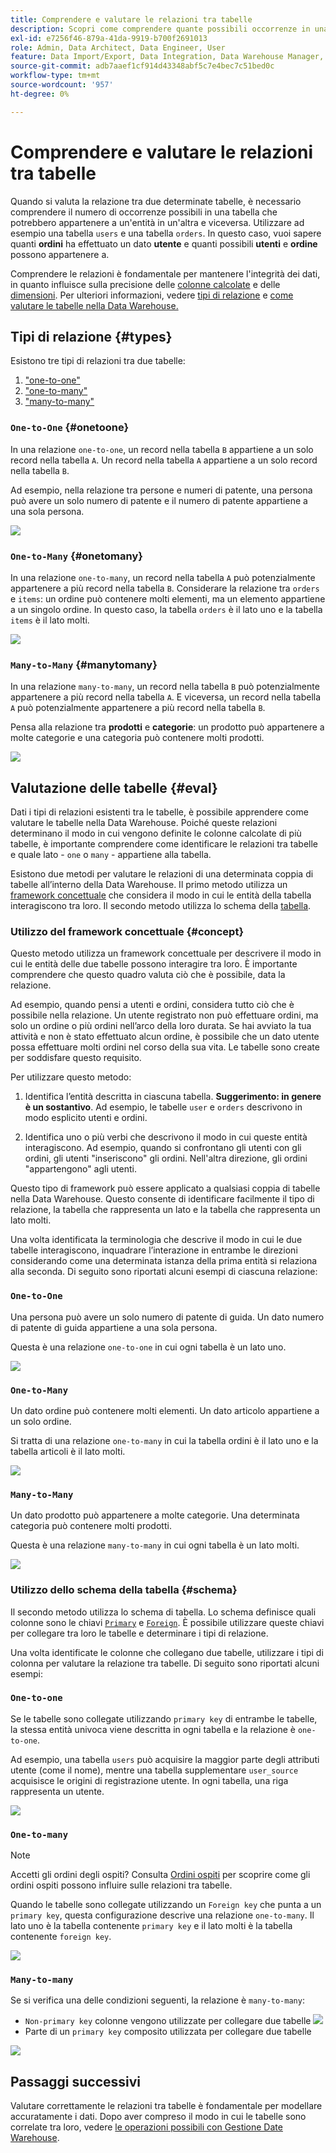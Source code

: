 ```yaml
---
title: Comprendere e valutare le relazioni tra tabelle
description: Scopri come comprendere quante possibili occorrenze in una tabella potrebbero appartenere a un’entità in un’altra.
exl-id: e7256f46-879a-41da-9919-b700f2691013
role: Admin, Data Architect, Data Engineer, User
feature: Data Import/Export, Data Integration, Data Warehouse Manager, Commerce Tables
source-git-commit: adb7aaef1cf914d43348abf5c7e4bec7c51bed0c
workflow-type: tm+mt
source-wordcount: '957'
ht-degree: 0%

---
```


# Comprendere e valutare le relazioni tra tabelle

Quando si valuta la relazione tra due determinate tabelle, è necessario comprendere il numero di occorrenze possibili in una tabella che potrebbero appartenere a un&#39;entità in un&#39;altra e viceversa. Utilizzare ad esempio una tabella `users` e una tabella `orders`. In questo caso, vuoi sapere quanti **ordini** ha effettuato un dato **utente** e quanti possibili **utenti** e **ordine** possono appartenere a.

Comprendere le relazioni è fondamentale per mantenere l&#39;integrità dei dati, in quanto influisce sulla precisione delle [colonne calcolate](../data-warehouse-mgr/creating-calculated-columns.md) e delle [dimensioni](../data-warehouse-mgr/manage-data-dimensions-metrics.md). Per ulteriori informazioni, vedere [tipi di relazione](#types) e [come valutare le tabelle nella Data Warehouse.](#eval)

## Tipi di relazione {#types}

Esistono tre tipi di relazioni tra due tabelle:

1. [&quot;one-to-one&quot;](#onetoone)
1. [&quot;one-to-many&quot;](#onetomany)
1. [&quot;many-to-many&quot;](#manytomany)

### `One-to-One` {#onetoone}

In una relazione `one-to-one`, un record nella tabella `B` appartiene a un solo record nella tabella `A`. Un record nella tabella `A` appartiene a un solo record nella tabella `B`.

Ad esempio, nella relazione tra persone e numeri di patente, una persona può avere un solo numero di patente e il numero di patente appartiene a una sola persona.

![](../../assets/one-to-one.png)

### `One-to-Many` {#onetomany}

In una relazione `one-to-many`, un record nella tabella `A` può potenzialmente appartenere a più record nella tabella `B`. Considerare la relazione tra `orders` e `items`: un ordine può contenere molti elementi, ma un elemento appartiene a un singolo ordine. In questo caso, la tabella `orders` è il lato uno e la tabella `items` è il lato molti.

![](../../assets/one-to-many_001.png)

### `Many-to-Many` {#manytomany}

In una relazione `many-to-many`, un record nella tabella `B` può potenzialmente appartenere a più record nella tabella `A`. E viceversa, un record nella tabella `A` può potenzialmente appartenere a più record nella tabella `B`.

Pensa alla relazione tra **prodotti** e **categorie**: un prodotto può appartenere a molte categorie e una categoria può contenere molti prodotti.

![](../../assets/many-to-many.png)

## Valutazione delle tabelle {#eval}

Dati i tipi di relazioni esistenti tra le tabelle, è possibile apprendere come valutare le tabelle nella Data Warehouse. Poiché queste relazioni determinano il modo in cui vengono definite le colonne calcolate di più tabelle, è importante comprendere come identificare le relazioni tra tabelle e quale lato - `one` o `many` - appartiene alla tabella.

Esistono due metodi per valutare le relazioni di una determinata coppia di tabelle all’interno della Data Warehouse. Il primo metodo utilizza un [framework concettuale](#concept) che considera il modo in cui le entità della tabella interagiscono tra loro. Il secondo metodo utilizza lo schema della [tabella](#schema).

### Utilizzo del framework concettuale {#concept}

Questo metodo utilizza un framework concettuale per descrivere il modo in cui le entità delle due tabelle possono interagire tra loro. È importante comprendere che questo quadro valuta ciò che è possibile, data la relazione.

Ad esempio, quando pensi a utenti e ordini, considera tutto ciò che è possibile nella relazione. Un utente registrato non può effettuare ordini, ma solo un ordine o più ordini nell’arco della loro durata. Se hai avviato la tua attività e non è stato effettuato alcun ordine, è possibile che un dato utente possa effettuare molti ordini nel corso della sua vita. Le tabelle sono create per soddisfare questo requisito.

Per utilizzare questo metodo:

1. Identifica l’entità descritta in ciascuna tabella. **Suggerimento: in genere è un sostantivo**. Ad esempio, le tabelle `user` e `orders` descrivono in modo esplicito utenti e ordini.

1. Identifica uno o più verbi che descrivono il modo in cui queste entità interagiscono. Ad esempio, quando si confrontano gli utenti con gli ordini, gli utenti &quot;inseriscono&quot; gli ordini. Nell&#39;altra direzione, gli ordini &quot;appartengono&quot; agli utenti.

Questo tipo di framework può essere applicato a qualsiasi coppia di tabelle nella Data Warehouse. Questo consente di identificare facilmente il tipo di relazione, la tabella che rappresenta un lato e la tabella che rappresenta un lato molti.

Una volta identificata la terminologia che descrive il modo in cui le due tabelle interagiscono, inquadrare l’interazione in entrambe le direzioni considerando come una determinata istanza della prima entità si relaziona alla seconda. Di seguito sono riportati alcuni esempi di ciascuna relazione:

### `One-to-One`

Una persona può avere un solo numero di patente di guida. Un dato numero di patente di guida appartiene a una sola persona.

Questa è una relazione `one-to-one` in cui ogni tabella è un lato uno.

![](../../assets/one-to-one3.png)

### `One-to-Many`

Un dato ordine può contenere molti elementi. Un dato articolo appartiene a un solo ordine.

Si tratta di una relazione `one-to-many` in cui la tabella ordini è il lato uno e la tabella articoli è il lato molti.

![](../../assets/one-to-many3.png)

### `Many-to-Many`

Un dato prodotto può appartenere a molte categorie. Una determinata categoria può contenere molti prodotti.

Questa è una relazione `many-to-many` in cui ogni tabella è un lato molti.

![](../../assets/many-to-many3.png)

### Utilizzo dello schema della tabella {#schema}

Il secondo metodo utilizza lo schema di tabella. Lo schema definisce quali colonne sono le chiavi [`Primary`](https://en.wikipedia.org/wiki/Unique_key) e [`Foreign`](https://en.wikipedia.org/wiki/Foreign_key). È possibile utilizzare queste chiavi per collegare tra loro le tabelle e determinare i tipi di relazione.

Una volta identificate le colonne che collegano due tabelle, utilizzare i tipi di colonna per valutare la relazione tra tabelle. Di seguito sono riportati alcuni esempi:

### `One-to-one`

Se le tabelle sono collegate utilizzando `primary key` di entrambe le tabelle, la stessa entità univoca viene descritta in ogni tabella e la relazione è `one-to-one`.

Ad esempio, una tabella `users` può acquisire la maggior parte degli attributi utente (come il nome), mentre una tabella supplementare `user_source` acquisisce le origini di registrazione utente. In ogni tabella, una riga rappresenta un utente.

![](../../assets/one-to-one1.png)

### `One-to-many`

>[!NOTE]
>
>Accetti gli ordini degli ospiti? Consulta [Ordini ospiti](../data-warehouse-mgr/guest-orders.md) per scoprire come gli ordini ospiti possono influire sulle relazioni tra tabelle.

Quando le tabelle sono collegate utilizzando un `Foreign key` che punta a un `primary key`, questa configurazione descrive una relazione `one-to-many`. Il lato uno è la tabella contenente `primary key` e il lato molti è la tabella contenente `foreign key`.

![](../../assets/one-to-many1.png)

### `Many-to-many`

Se si verifica una delle condizioni seguenti, la relazione è `many-to-many`:

* `Non-primary key` colonne vengono utilizzate per collegare due tabelle
  ![](../../assets/many-to-many1.png)
* Parte di un `primary key` composito utilizzata per collegare due tabelle

![](../../assets/many-to-mnay2.png)

## Passaggi successivi

Valutare correttamente le relazioni tra tabelle è fondamentale per modellare accuratamente i dati. Dopo aver compreso il modo in cui le tabelle sono correlate tra loro, vedere [le operazioni possibili con Gestione Date Warehouse](../data-warehouse-mgr/tour-dwm.md).
